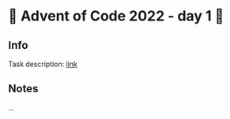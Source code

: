 # 🎄 Advent of Code 2022 - day 1 🎄

## Info

Task description: [link](https://adventofcode.com/2022/day/1)

## Notes

...